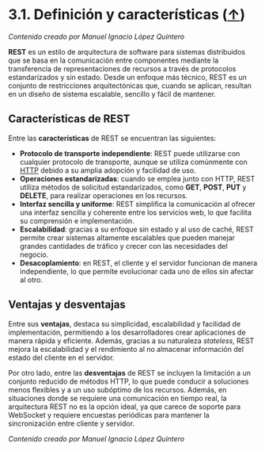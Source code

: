 # 3.1. Definición y características ([↑](README.md))

_Contenido creado por Manuel Ignacio López Quintero_

**REST** es un estilo de arquitectura de software para sistemas distribuidos que se basa en la comunicación entre componentes mediante la transferencia de representaciones de recursos a través de protocolos estandarizados y sin estado. Desde un enfoque más técnico, REST es un conjunto de restricciones arquitectónicas que, cuando se aplican, resultan en un diseño de sistema escalable, sencillo y fácil de mantener.

## Características de REST

Entre las **características** de REST se encuentran las siguientes:

- **Protocolo de transporte independiente**: REST puede utilizarse con cualquier protocolo de transporte, aunque se utiliza comúnmente con [HTTP](#http) debido a su amplia adopción y facilidad de uso.
- **Operaciones estandarizadas**: cuando se emplea junto con HTTP, REST utiliza métodos de solicitud estandarizados, como **GET**, **POST**, **PUT** y **DELETE**, para realizar operaciones en los recursos.
- **Interfaz sencilla y uniforme**: REST simplifica la comunicación al ofrecer una interfaz sencilla y coherente entre los servicios web, lo que facilita su comprensión e implementación.
- **Escalabilidad**: gracias a su enfoque sin estado y al uso de caché, REST permite crear sistemas altamente escalables que pueden manejar grandes cantidades de tráfico y crecer con las necesidades del negocio.
- **Desacoplamiento**: en REST, el cliente y el servidor funcionan de manera independiente, lo que permite evolucionar cada uno de ellos sin afectar al otro.

## Ventajas y desventajas

Entre sus **ventajas**, destaca su simplicidad, escalabilidad y facilidad de implementación, permitiendo a los desarrolladores crear aplicaciones de manera rápida y eficiente. Además, gracias a su naturaleza *stateless*, REST mejora la escalabilidad y el rendimiento al no almacenar información del estado del cliente en el servidor.

Por otro lado, entre las **desventajas** de REST se incluyen la limitación a un conjunto reducido de métodos HTTP, lo que puede conducir a soluciones menos flexibles y a un uso subóptimo de los recursos. Además, en situaciones donde se requiere una comunicación en tiempo real, la arquitectura REST no es la opción ideal, ya que carece de soporte para WebSocket y requiere encuestas periódicas para mantener la sincronización entre cliente y servidor.

_Contenido creado por Manuel Ignacio López Quintero_
